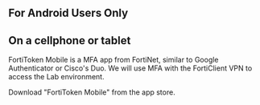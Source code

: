 For Android Users Only
----------------------


On a cellphone or tablet
------------------------

FortiToken Mobile is a MFA app from FortiNet, similar to Google Authenticator or Cisco's Duo.
We will use MFA with the FortiClient VPN to access the Lab environment.

Download "FortiToken Mobile" from the app store.
